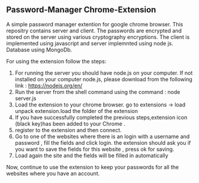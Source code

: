 ## Password-Manager Chrome-Extension ##
A simple password manager extention for google chrome browser.
This repositry contains server and client.
The passwords are encrypted and stored on the server using various cryptography encryptions.
The client is implemented using javascript and server implemnted using node js.
Database using MongoDb.

For using the extension follow the steps:

1. For running the server you should have node.js on your computer.
   If not installed on your computer node.js, please download from the following link : https://nodejs.org/en/
2. Run the server from the shell command using the command : node server.js
3. Load the extension to your chrome browser. go to extensions -> load unpack extension.load the folder of the extension 
4. If you have successfully completed the previous steps,extension icon (black key)has been added to your Chrome .
5. register to the extension and then connect.
6. Go to one of the websites where there is an login with a username and password , fill the fields and click login.
   the extension should ask you if you want to save the fields for this website , press ok for saving.
7. Load again the site and the fields will be filled in automatically

Now, continue to use the extension to keep your passwords for all the websites where you have an account.
